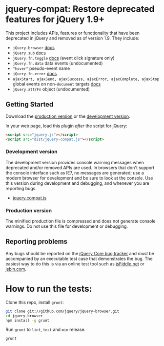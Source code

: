 # jquery-compat: Restore deprecated features for jQuery 1.9+

This project includes APIs, features or functionality that have been deprecated in jQuery and removed 
as of version 1.9. They include:

* `jQuery.browser` [docs](http://api.jquery.com/jquery.browser)
* `jQuery.sub` [docs](http://api.jquery.com/jquery.sub)
* `jQuery.fn.toggle` [docs](http://api.jquery.com/toggle-event/) (event click signature only)
* `jQuery.fn.data` data events (undocumented)
* `"hover"` pseudo-event name []()
* `jQuery.fn.error` [docs]()
* `ajaxStart, ajaxSend, ajaxSuccess, ajaxError, ajaxComplete, ajaxStop` global events on non-`document` targets [docs]()
* `jQuery.attrFn` object (undocumented)

## Getting Started
Download the [production version][min] or the [development version][max].

[min]: https://raw.github.com/jquery/jquery-compat/master/dist/jquery-compat.min.js
[max]: https://raw.github.com/jquery/jquery-compat/master/dist/jquery-compat.js

In your web page, load this plugin *after* the script for jQuery:

```html
<script src="jquery.js"></script>
<script src="dist/jquery-compat.js"></script>
```

### Development version

The development version provides console warning messages when deprecated and/or removed APIs are used.
In browsers that don't support the console interface such as IE7, no messages are generated; use a modern browser for development and be sure to look at the console.
Use this version during development and debugging, and whenever you are reporting bugs.

* [jquery.compat.js](https://raw.github.com/jquery/jquery.compat/master/dist/jquery.compat.js)

### Production version

The minified production file is compressed and does not generate console warnings. 
Do not use this file for development or debugging.

## Reporting problems

Any bugs should be reported on the [jQuery Core bug tracker](http://bugs.jquery.com) and *must* be accompanied by an executable test case that demonstrates the bug. The easiest way to do this is via an online test tool such as [jsFiddle.net](http://jsFiddle.net) or [jsbin.com](http://jsbin.com).


How to run the tests:
====================================================
Clone this repo, install `grunt`:

```sh
git clone git://github.com/jquery/jquery-browser.git
cd jquery-browser
npm install -g grunt
```

Run `grunt` to `lint`, `test` and `min` release.

```sh
grunt
```

